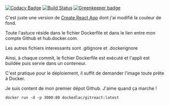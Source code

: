 [![Codacy Badge](https://api.codacy.com/project/badge/Grade/add60ff90cce4aca970c7e716691f3d8)](https://app.codacy.com/app/devops_17/gitreact?utm_source=github.com&utm_medium=referral&utm_content=taviani/gitreact&utm_campaign=Badge_Grade_Dashboard)
[![Build Status](https://travis-ci.org/taviani/gitreact.svg?branch=master)](https://travis-ci.org/taviani/gitreact) [![Greenkeeper badge](https://badges.greenkeeper.io/taviani/gitreact.svg)](https://greenkeeper.io/)

C'est juste une version de [Create React App](https://github.com/facebook/create-react-app) dont j'ai modifié la couleur de fond.

Toute l'astuce réside dans le fichier Dockerfile et dans le lien entre mon compte Github et hub.docker.com.

Les autres fichiers interessants sont .gitignore et .dockerignore

Ainsi, à chaque commit, le fichier Dockerfile est exécuté et l'appli est buildée puis servie dans un conteneur.

C'est pratique pour le déploiement, il suffit de demander l'image toute prête à Docker.

Je suis content de mon premier dépot Github. J'aime quand ça marche !

`docker run -d -p 3000:80 dockedlac/gitreact:latest`
